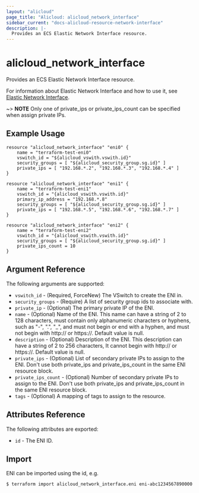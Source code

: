 ```yaml
---
layout: "alicloud"
page_title: "Alicloud: alicloud_network_interface"
sidebar_current: "docs-alicloud-resource-network-interface"
description: |-
  Provides an ECS Elastic Network Interface resource.
---
```


# alicloud\_network\_interface

Provides an ECS Elastic Network Interface resource.

For information about Elastic Network Interface and how to use it, see [Elastic Network Interface](https://www.alibabacloud.com/help/doc-detail/58496.html).

~> **NOTE** Only one of private_ips or private_ips_count can be specified when assign private IPs. 

## Example Usage

```
resource "alicloud_network_interface" "eni0" {
    name = "terraform-test-eni0"
    vswitch_id = "${alicloud_vswith.vswith.id}"
    security_groups = [ "${alicloud_security_group.sg.id}" ]
    private_ips = [ "192.168.*.2", "192.168.*.3", "192.168.*.4" ]
}

resource "alicloud_network_interface" "eni1" {
    name = "terraform-test-eni1"
    vswitch_id = "{alicloud_vswith.vswith.id}"
    primary_ip_address = "192.168.*.8"
    security_groups = [ "${alicloud_security_group.sg.id}" ]
    private_ips = [ "192.168.*.5", "192.168.*.6", "192.168.*.7" ]
}

resource "alicloud_network_interface" "eni2" {
    name = "terraform-test-eni2"
    vswitch_id = "{alicloud_vswith.vswith.id}"
    security_groups = [ "${alicloud_security_group.sg.id}" ]
    private_ips_count = 10
}
```

## Argument Reference

The following arguments are supported:

* `vswitch_id` - (Required, ForceNew) The VSwitch to create the ENI in.
* `security_groups` - (Require) A list of security group ids to associate with.
* `private_ip` - (Optional) The primary private IP of the ENI.
* `name` - (Optional) Name of the ENI. This name can have a string of 2 to 128 characters, must contain only alphanumeric characters or hyphens, such as "-", ".", "_", and must not begin or end with a hyphen, and must not begin with http:// or https://. Default value is null.
* `description` - (Optional) Description of the ENI. This description can have a string of 2 to 256 characters, It cannot begin with http:// or https://. Default value is null.
* `private_ips`  - (Optional) List of secondary private IPs to assign to the ENI. Don't use both private_ips and private_ips_count in the same ENI resource block.
* `private_ips_count` - (Optional) Number of secondary private IPs to assign to the ENI. Don't use both private_ips and private_ips_count in the same ENI resource block.
* `tags` - (Optional) A mapping of tags to assign to the resource.

## Attributes Reference

The following attributes are exported:

* `id` - The ENI ID.

## Import

ENI can be imported using the id, e.g.

```
$ terraform import alicloud_network_interface.eni eni-abc1234567890000
```
